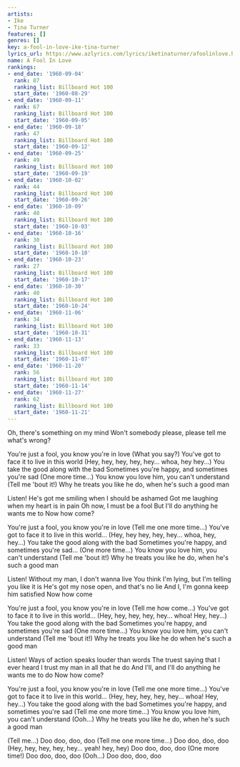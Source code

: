 ```yaml
---
artists:
- Ike
- Tina Turner
features: []
genres: []
key: a-fool-in-love-ike-tina-turner
lyrics_url: https://www.azlyrics.com/lyrics/iketinaturner/afoolinlove.html
name: A Fool In Love
rankings:
- end_date: '1960-09-04'
  rank: 87
  ranking_list: Billboard Hot 100
  start_date: '1960-08-29'
- end_date: '1960-09-11'
  rank: 67
  ranking_list: Billboard Hot 100
  start_date: '1960-09-05'
- end_date: '1960-09-18'
  rank: 47
  ranking_list: Billboard Hot 100
  start_date: '1960-09-12'
- end_date: '1960-09-25'
  rank: 49
  ranking_list: Billboard Hot 100
  start_date: '1960-09-19'
- end_date: '1960-10-02'
  rank: 44
  ranking_list: Billboard Hot 100
  start_date: '1960-09-26'
- end_date: '1960-10-09'
  rank: 40
  ranking_list: Billboard Hot 100
  start_date: '1960-10-03'
- end_date: '1960-10-16'
  rank: 30
  ranking_list: Billboard Hot 100
  start_date: '1960-10-10'
- end_date: '1960-10-23'
  rank: 27
  ranking_list: Billboard Hot 100
  start_date: '1960-10-17'
- end_date: '1960-10-30'
  rank: 40
  ranking_list: Billboard Hot 100
  start_date: '1960-10-24'
- end_date: '1960-11-06'
  rank: 34
  ranking_list: Billboard Hot 100
  start_date: '1960-10-31'
- end_date: '1960-11-13'
  rank: 33
  ranking_list: Billboard Hot 100
  start_date: '1960-11-07'
- end_date: '1960-11-20'
  rank: 56
  ranking_list: Billboard Hot 100
  start_date: '1960-11-14'
- end_date: '1960-11-27'
  rank: 62
  ranking_list: Billboard Hot 100
  start_date: '1960-11-21'
---
```


Oh, there's something on my mind
Won't somebody please, please tell me what's wrong?

You're just a fool, you know you're in love (What you say?)
You've got to face it to live in this world (Hey, hey, hey, hey, hey... whoa, hey hey...)
You take the good along with the bad
Sometimes you're happy, and sometimes you're sad (One more time...)
You know you love him, you can't understand (Tell me 'bout it!)
Why he treats you like he do, when he's such a good man

Listen! He's got me smiling when I should be ashamed
Got me laughing when my heart is in pain
Oh now, I must be a fool
But I'll do anything he wants me to
Now how come?

You're just a fool, you know you're in love (Tell me one more time...)
You've got to face it to live in this world... (Hey, hey hey, hey, hey... whoa, hey, hey...)
You take the good along with the bad
Sometimes you're happy, and sometimes you're sad... (One more time...)
You know you love him, you can't understand (Tell me 'bout it!)
Why he treats you like he do, when he's such a good man

Listen! Without my man, I don't wanna live
You think I'm lying, but I'm telling you like it is
He's got my nose open, and that's no lie
And I, I'm gonna keep him satisfied
Now how come

You're just a fool, you know you're in love (Tell me how come...)
You've got to face it to live in this world... (Hey, hey, hey, hey, hey... whoa! Hey, hey...)
You take the good along with the bad
Sometimes you're happy, and sometimes you're sad (One more time...)
You know you love him, you can't understand (Tell me 'bout it!)
Why he treats you like he do when he's such a good man

Listen! Ways of action speaks louder than words
The truest saying that I ever heard
I trust my man in all that he do
And I'll, and I'll do anything he wants me to do
Now how come?

You're just a fool, you know you're in love (Tell me one more time...)
You've got to face it to live in this world... (Hey, hey, hey, hey, hey... whoa! Hey, hey...)
You take the good along with the bad
Sometimes you're happy, and sometimes you're sad (Tell me one more time...)
You know you love him, you can't understand (Ooh...)
Why he treats you like he do, when he's such a good man

(Tell me...)
Doo doo, doo, doo (Tell me one more time...)
Doo doo, doo, doo (Hey, hey, hey, hey, hey... yeah! hey, hey)
Doo doo, doo, doo (One more time!)
Doo doo, doo, doo (Ooh...)
Doo doo, doo, doo



